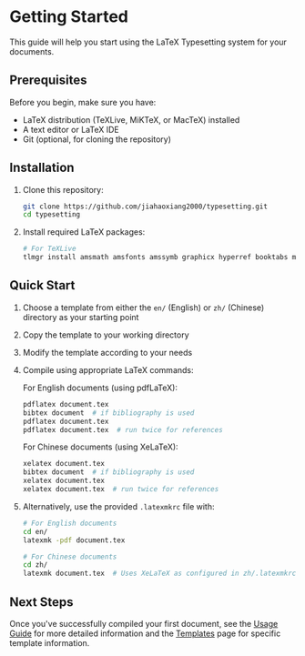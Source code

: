 # Getting Started

This guide will help you start using the LaTeX Typesetting system for your documents.

## Prerequisites

Before you begin, make sure you have:

- LaTeX distribution (TeXLive, MiKTeX, or MacTeX) installed
- A text editor or LaTeX IDE
- Git (optional, for cloning the repository)

## Installation

1. Clone this repository:

   ```bash
   git clone https://github.com/jiahaoxiang2000/typesetting.git
   cd typesetting
   ```

2. Install required LaTeX packages:

   ```bash
   # For TeXLive
   tlmgr install amsmath amsfonts amssymb graphicx hyperref booktabs microtype geometry setspace inputenc fontenc xcolor marginnote ctex
   ```

## Quick Start

1. Choose a template from either the `en/` (English) or `zh/` (Chinese) directory as your starting point
2. Copy the template to your working directory
3. Modify the template according to your needs
4. Compile using appropriate LaTeX commands:

   For English documents (using pdfLaTeX):

   ```bash
   pdflatex document.tex
   bibtex document  # if bibliography is used
   pdflatex document.tex
   pdflatex document.tex  # run twice for references
   ```

   For Chinese documents (using XeLaTeX):

   ```bash
   xelatex document.tex
   bibtex document  # if bibliography is used
   xelatex document.tex
   xelatex document.tex  # run twice for references
   ```

5. Alternatively, use the provided `.latexmkrc` file with:

   ```bash
   # For English documents
   cd en/
   latexmk -pdf document.tex

   # For Chinese documents
   cd zh/
   latexmk document.tex  # Uses XeLaTeX as configured in zh/.latexmkrc
   ```

## Next Steps

Once you've successfully compiled your first document, see the [Usage Guide](usage.md) for more detailed information and the [Templates](templates.md) page for specific template information.
